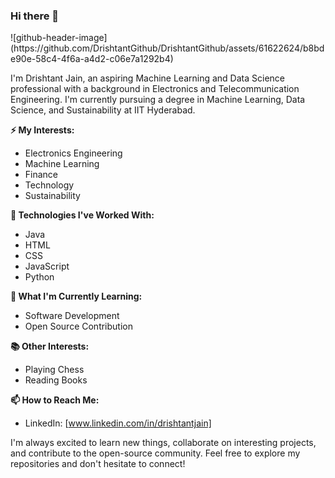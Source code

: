 ### Hi there 👋

<!--
**DrishtantGithub/DrishtantGithub** is a ✨ _special_ ✨ repository because its `README.md` (this file) appears on your GitHub profile.

Here are some ideas to get you started:

- 🔭 I’m currently working on ...
- 🌱 I’m currently learning ...
- 👯 I’m looking to collaborate on ...
- 🤔 I’m looking for help with ...
- 💬 Ask me about ...
- 📫 How to reach me: ...
- 😄 Pronouns: ...
- ⚡ Fun fact: ...
-->![github-header-image](https://github.com/DrishtantGithub/DrishtantGithub/assets/61622624/b8bde90e-58c4-4f6a-a4d2-c06e7a1292b4)


I'm Drishtant Jain, an aspiring Machine Learning and Data Science professional with a background in Electronics and Telecommunication Engineering. I'm currently pursuing a degree in Machine Learning, Data Science, and Sustainability at IIT Hyderabad.

**⚡ My Interests:**
- Electronics Engineering
- Machine Learning
- Finance
- Technology
- Sustainability

**🔭 Technologies I've Worked With:**
- Java
- HTML
- CSS
- JavaScript
- Python

**🌱 What I'm Currently Learning:**
- Software Development
- Open Source Contribution

**📚 Other Interests:**
- Playing Chess
- Reading Books

**📫 How to Reach Me:**
- LinkedIn: [www.linkedin.com/in/drishtantjain]

I'm always excited to learn new things, collaborate on interesting projects, and contribute to the open-source community. Feel free to explore my repositories and don't hesitate to connect!
